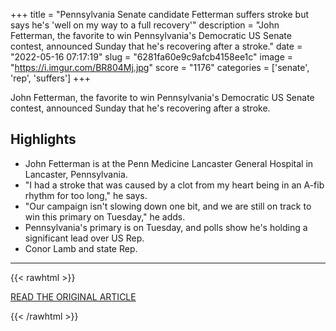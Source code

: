 +++
title = "Pennsylvania Senate candidate Fetterman suffers stroke but says he's 'well on my way to a full recovery'"
description = "John Fetterman, the favorite to win Pennsylvania's Democratic US Senate contest, announced Sunday that he's recovering after a stroke."
date = "2022-05-16 07:17:19"
slug = "6281fa60e9c9afcb4158ee1c"
image = "https://i.imgur.com/BR804Mj.jpg"
score = "1176"
categories = ['senate', 'rep', 'suffers']
+++

John Fetterman, the favorite to win Pennsylvania's Democratic US Senate contest, announced Sunday that he's recovering after a stroke.

## Highlights

- John Fetterman is at the Penn Medicine Lancaster General Hospital in Lancaster, Pennsylvania.
- "I had a stroke that was caused by a clot from my heart being in an A-fib rhythm for too long," he says.
- "Our campaign isn't slowing down one bit, and we are still on track to win this primary on Tuesday," he adds.
- Pennsylvania's primary is on Tuesday, and polls show he's holding a significant lead over US Rep.
- Conor Lamb and state Rep.

---

{{< rawhtml >}}
  <p class="article-category">
    <a target="_blank" href="https://www.cnn.com/2022/05/15/politics/fetterman-health-pennsylvania-senate-campaign/index.html">READ THE ORIGINAL ARTICLE</a>
  </p>
{{< /rawhtml >}}
